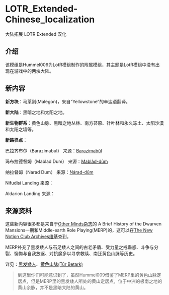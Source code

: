 # LOTR_Extended-Chinese_localization
大陆拓展 LOTR Extended 汉化

## 介绍
该模组是Hummel009为LotR模组制作的附属模组，其主题是LotR模组中没有出现在游戏中的两块大陆。

## 新内容
**新方块**：马莱刚(Malegon)，来自“Yellowstone”的辛达语翻译。

**新大陆**：黑暗之地和太阳之地。

**新生物群系**：黄色山脉、黑暗之地丛林、南方苔原、针叶林和永久冻土、太阳沙漠和太阳之墙等。

**新路径点**：

巴拉齐布尔（Barazimabul） 来源：[Barazimabûl](https://notionclubarchives.fandom.com/wiki/Barazimab%C3%BBl)

玛布拉德督姆（Mablad Dum） 来源：[Mablâd-dûm](https://notionclubarchives.fandom.com/wiki/Mabl%C3%A2d-d%C3%BBm)

纳拉督姆（Narad Dum） 来源：[Nárad-dûm](https://notionclubarchives.fandom.com/wiki/N%C3%A1rad-d%C3%BBm)

Nifudisi Landing 来源：[]()

Aldarion Landing 来源：[]()

## 来源资料
这些新内容很多都是来自于[Other Minds杂志](https://notionclubarchives.fandom.com/wiki/Other_Minds_Magazine)的 A Brief History of the Dwarven Mansions一期和Middle-earth Role Playing(MERP)的，这可以在[The New Notion Club Archives维基](https://notionclubarchives.fandom.com/wiki/Arda_Role_Playing_Wiki)查到。

MERP补充了黑发矮人与石足矮人之间的古老矛盾、受力量之戒蛊惑、斗争与分裂、懊悔与自我放逐、对抗魔多以寻求救赎、南迁黄色山脉等历史。

详见：[黑发矮人](https://notionclubarchives.fandom.com/wiki/Blacklocks)、[黄色山脉(Tûr Betark)](https://notionclubarchives.fandom.com/wiki/T%C3%BBr_Betark)

> 到这里你们可能意识到了，虽然Hummel009借鉴了MERP里的黄色山脉定居点，但是MERP里的黑发矮人所处的黄山定居点，位于中洲的极南之地的黄山余脉，并不是黑暗大陆的黄山。
